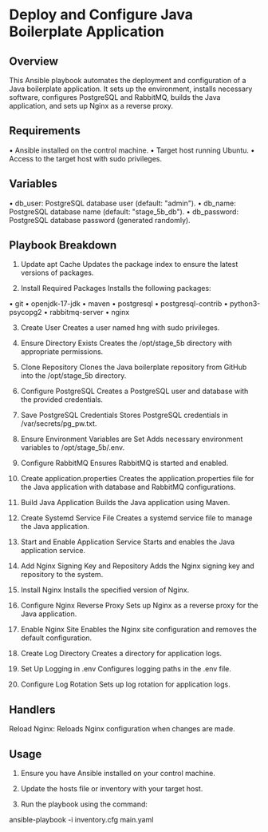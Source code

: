 # Deploy and Configure Java Boilerplate Application

## Overview
This Ansible playbook automates the deployment and configuration of a Java boilerplate application. It sets up the environment, installs necessary software, configures PostgreSQL and RabbitMQ, builds the Java application, and sets up Nginx as a reverse proxy.

## Requirements
• Ansible installed on the control machine.
• Target host running Ubuntu.
• Access to the target host with sudo privileges.

## Variables
• db_user: PostgreSQL database user (default: "admin").
• db_name: PostgreSQL database name (default: "stage_5b_db").
• db_password: PostgreSQL database password (generated randomly).

## Playbook Breakdown
1. Update apt Cache
Updates the package index to ensure the latest versions of packages.

2. Install Required Packages
Installs the following packages:

• git
• openjdk-17-jdk
• maven
• postgresql
• postgresql-contrib
• python3-psycopg2
• rabbitmq-server
• nginx

3. Create User
Creates a user named hng with sudo privileges.

4. Ensure Directory Exists
Creates the /opt/stage_5b directory with appropriate permissions.

5. Clone Repository
Clones the Java boilerplate repository from GitHub into the /opt/stage_5b directory.

6. Configure PostgreSQL
Creates a PostgreSQL user and database with the provided credentials.

8. Save PostgreSQL Credentials
Stores PostgreSQL credentials in /var/secrets/pg_pw.txt.

9. Ensure Environment Variables are Set
Adds necessary environment variables to /opt/stage_5b/.env.

10. Configure RabbitMQ
Ensures RabbitMQ is started and enabled.

11. Create application.properties
Creates the application.properties file for the Java application with database and RabbitMQ configurations.

12. Build Java Application
Builds the Java application using Maven.

13. Create Systemd Service File
Creates a systemd service file to manage the Java application.

14. Start and Enable Application Service
Starts and enables the Java application service.

15. Add Nginx Signing Key and Repository
Adds the Nginx signing key and repository to the system.

16. Install Nginx
Installs the specified version of Nginx.

17. Configure Nginx Reverse Proxy
Sets up Nginx as a reverse proxy for the Java application.

18. Enable Nginx Site
Enables the Nginx site configuration and removes the default configuration.

19. Create Log Directory
Creates a directory for application logs.

20. Set Up Logging in .env
Configures logging paths in the .env file.

21. Configure Log Rotation
Sets up log rotation for application logs.

## Handlers
Reload Nginx: Reloads Nginx configuration when changes are made.

## Usage
1. Ensure you have Ansible installed on your control machine.

2. Update the hosts file or inventory with your target host.

3. Run the playbook using the command:

ansible-playbook -i inventory.cfg main.yaml
